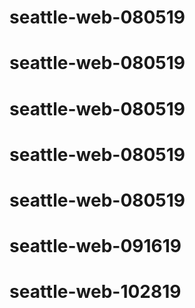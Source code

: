 # seattle-web-080519
# seattle-web-080519
# seattle-web-080519
# seattle-web-080519
# seattle-web-080519
# seattle-web-091619
# seattle-web-102819

